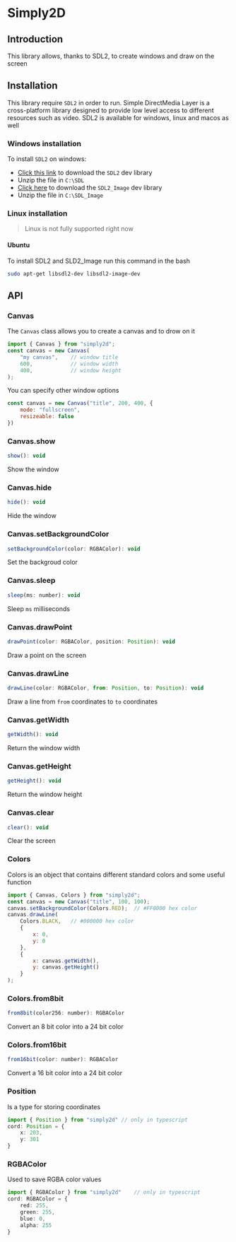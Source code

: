 # Simply2D
## Introduction
This library allows, thanks to SDL2, to create windows and draw on the screen

## Installation
This library require `SDL2` in order to run. Simple DirectMedia Layer is a cross-platform library designed to provide low level access to different resources such as video. SDL2 is available for windows, linux and macos as well
### Windows installation
To install `SDL2` on windows:
- <a href="https://github.com/libsdl-org/SDL/releases/download/release-2.26.5/SDL2-devel-2.26.5-mingw.zip">Click this link</a> to download the `SDL2` dev library
- Unzip the file in `C:\SDL`
- <a href="https://github.com/libsdl-org/SDL_image/releases/download/release-2.6.3/SDL2_image-devel-2.6.3-mingw.zip">Click here</a> to download the `SDL2_Image` dev library
- Unzip the file in `C:\SDL_Image`

### Linux installation
> Linux is not fully supported right now
#### Ubuntu
To install SDL2 and SLD2_Image run this command in the bash
```bash
sudo apt-get libsdl2-dev libsdl2-image-dev
```

## API
### Canvas
The `Canvas` class allows you to create a canvas and to drow on it
```js
import { Canvas } from "simply2d";
const canvas = new Canvas(
	"my canvas",	// window title
	600,			// window width
	400,			// window height
);
```
You can specify other window options
```js
const canvas = new Canvas("title", 200, 400, {
	mode: "fullscreen",
	resizeable: false
})
```

### Canvas.show
```js
show(): void
```
Show the window

### Canvas.hide
```js
hide(): void
```
Hide the window

### Canvas.setBackgroundColor
```js
setBackgroundColor(color: RGBAColor): void
```
Set the backgroud color

### Canvas.sleep
```js
sleep(ms: number): void
```
Sleep `ms` milliseconds

### Canvas.drawPoint
```js
drawPoint(color: RGBAColor, position: Position): void
```
Draw a point on the screen

### Canvas.drawLine
```js
drawLine(color: RGBAColor, from: Position, to: Position): void
```
Draw a line from `from` coordinates to `to` coordinates

### Canvas.getWidth
```js
getWidth(): void
```
Return the window width

### Canvas.getHeight
```js
getHeight(): void
```
Return the window height

### Canvas.clear
```js
clear(): void
```
Clear the screen

### Colors
Colors is an object that contains different standard colors and some useful function
```js
import { Canvas, Colors } from "simply2d";
const canvas = new Canvas("title", 100, 100);
canvas.setBackgroundColor(Colors.RED);	// #FF0000 hex color
canvas.drawLine(
	Colors.BLACK, 	// #000000 hex color
	{
		x: 0,
		y: 0
	},
	{
		x: canvas.getWidth(),
		y: canvas.getHeight()
	}
);
```


### Colors.from8bit
```js
from8bit(color256: number): RGBAColor
```
Convert an 8 bit color into a 24 bit color

### Colors.from16bit
```js
from16bit(color: number): RGBAColor
```
Convert a 16 bit color into a 24 bit color

### Position
Is a type for storing coordinates
```ts
import { Position } from "simply2d"	// only in typescript
cord: Position = {
	x: 203,
	y: 301
}
```

### RGBAColor
Used to save RGBA color values
```ts
import { RGBAColor } from "simply2d"	// only in typescript
cord: RGBAColor = {
	red: 255,
	green: 255,
	blue: 0,
	alpha: 255
}
```